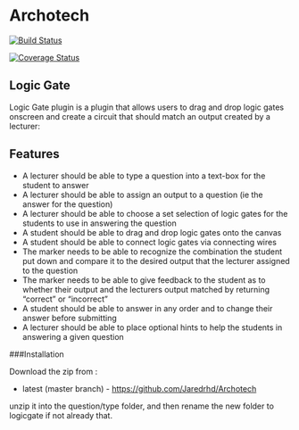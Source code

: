 # Archotech

[![Build Status](https://travis-ci.org/Jaredrhd/Archotech.svg?branch=Jared-Branch)](https://travis-ci.org/Jaredrhd/Archotech)

[![Coverage Status](https://coveralls.io/repos/github/Jaredrhd/Archotech/badge.svg)](https://coveralls.io/github/Jaredrhd/Archotech)


Logic Gate
----------------------

Logic Gate plugin is a plugin that allows users to drag and drop logic gates onscreen and create a circuit that should match an output created by a lecturer:

Features
---------------------

* A lecturer should be able to type a question into a text-box for the student to answer
* A lecturer should be able to assign an output to a question (ie the answer for the question)
* A lecturer should be able to choose a set selection of logic gates for the students to use in answering the question
* A student should be able to drag and drop logic gates onto the canvas
* A student should be able to connect logic gates via connecting wires
* The marker needs to be able to recognize the combination the student put down and compare it to the desired output that the lecturer assigned to the question
* The marker  needs to be able to give feedback to the student as to whether their output and the lecturers output matched by returning “correct” or “incorrect”
* A student should be able to answer in any order and to change their answer before submitting
* A lecturer should be able to place optional hints to help the students in answering a given question

###Installation

Download the zip from :

* latest (master branch) - https://github.com/Jaredrhd/Archotech

unzip it into the question/type folder, and then rename the new folder to logicgate if not already that.
